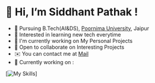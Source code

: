 👋 Hi, I’m Siddhant Pathak !
==================================
*  🏫 Pursuing B.Tech(AI&DS), <span style="color: inherit;">[Poornima University](https://www.poornima.edu.in/)</span>, Jaipur
*  👀 Interested in learning new tech everytime
*  🚀 I'm currently working on My Personal Projects
*  🤝  Open to collaborate on Interesting Projects
*  ✉️ You can contact me at [Mail](siddhantpathak1207@gmail.com)
*  🌱 Currently working on :

[![My Skills](https://skillicons.dev/icons?i=cpp,py,html,css,js,php,django,flask,mysql,mongodb,express,react,nodejs,nextjs,redux,)]
